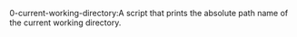 0-current-working-directory:A script that prints the absolute path name of the current working directory.
